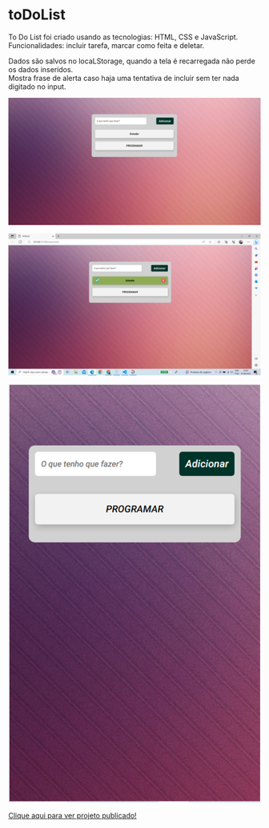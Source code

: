# toDoList

To Do List foi criado usando as tecnologias: HTML, CSS e JavaScript.</br>
Funcionalidades: incluir tarefa, marcar como feita e deletar.

Dados são salvos no locaLStorage, quando a tela é recarregada não perde os dados inseridos.</br>
Mostra frase de alerta caso haja uma tentativa de incluir sem ter nada digitado no input.</br>

<img src="https://github.com/RuthLopesDiniz/toDoList/blob/master/Captura%20de%20tela%202023-06-07%20225214.png?raw=true"></br>

<img src="https://github.com/RuthLopesDiniz/toDoList/blob/master/Capturar2TELA.PNG?raw=true"></br>

<img src="https://github.com/RuthLopesDiniz/toDoList/blob/master/CapturarRES.PNG?raw=true"></br>

<a href="https://master--glittery-syrniki-421e6f.netlify.app/" target="_blank">Clique aqui para ver projeto publicado!</a>
